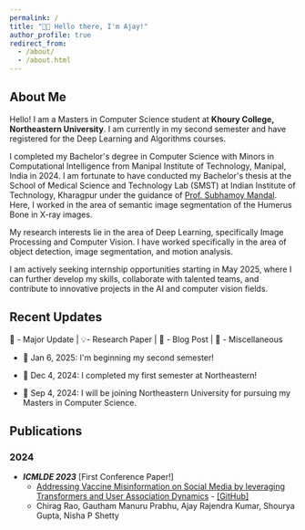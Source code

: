 ```yaml
---
permalink: /
title: "👋🏽 Hello there, I'm Ajay!"
author_profile: true
redirect_from:
  - /about/
  - /about.html
---
```


## About Me

Hello! I am a Masters in Computer Science student at **Khoury College, Northeastern University**. I am currently in my second semester and have registered for the Deep Learning and Algorithms courses.

I completed my Bachelor's degree in Computer Science with Minors in Computational Intelligence from Manipal Institute of
Technology, Manipal, India in 2024. I am fortunate to have conducted my Bachelor's thesis at the School of Medical
Science and Technology Lab (SMST) at
Indian Institute of Technology, Kharagpur under the guidance
of [Prof. Subhamoy Mandal](https://www.iitkgp.ac.in/department/MM/faculty/mm-smandal). Here, I worked in the
area of semantic image segmentation of the Humerus Bone in X-ray images.

My research interests lie in the area of Deep Learning, specifically Image Processing and Computer Vision. I have worked
specifically in the area of object detection, image segmentation, and motion analysis.

I am actively seeking internship opportunities starting in May 2025, where I can further develop my skills, collaborate
with talented teams, and contribute to innovative projects in the AI and computer vision fields.

## Recent Updates

🌟 - Major Update | 💡- Research Paper | 📝 - Blog Post | 📌 - Miscellaneous

- 🌟 Jan 6, 2025: I'm beginning my second semester!

- 🌟 Dec 4, 2024: I completed my first semester at Northeastern!

- 🌟 Sep 4, 2024: I will be joining Northeastern University for pursuing my Masters in Computer Science.

## Publications

### 2024

- ***ICMLDE 2023*** [First Conference Paper!]
    - [Addressing Vaccine Misinformation on Social Media by leveraging Transformers and User Association Dynamics](https://www.sciencedirect.com/science/article/pii/S1877050924008470) - [[GitHub]](https://github.com/ajaystar8/Vaccine_Misinformation_Project.git)
    - Chirag Rao, Gautham Manuru Prabhu, Ajay Rajendra Kumar, Shourya Gupta, Nisha P Shetty
  
